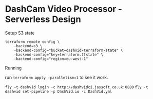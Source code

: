 # DashCam Video Processor - Serverless Design

Setup S3 state

```
terraform remote config \
    -backend=s3 \
    -backend-config="bucket=dashvid-terraform-state" \
    -backend-config="key=terraform.tfstate" \
    -backend-config="region=eu-west-1"
```

Running

run `terraform apply -parallelism=1` to see it work.



`fly -t dashvid login -c http://dashvidci.jassoft.co.uk:8080`
`fly -t dashvid set-pipeline -p DashVid.io -c DashVid.yml`